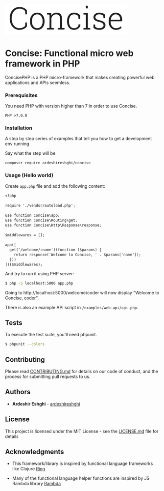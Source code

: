 <img src="https://raw.githubusercontent.com/ardeshireshghi/concise/master/images/logo.png" width="400" alt="Concise">

# Concise: Functional micro web framework in PHP

ConcisePHP is a PHP micro-framework that makes creating powerful web applications and APIs seemless.

### Prerequisites

You need PHP with version higher than 7 in order to use Concise.

```
PHP >7.0.0
```

### Installation

A step by step series of examples that tell you how to get a development env running

Say what the step will be

```
composer require ardeshireshghi/concise
```

### Usage (Hello world)

Create `app.php` file and add the following content:

```
<?php

require './vendor/autoload.php';

use function Concise\app;
use function Concise\Routing\get;
use function Concise\Http\Response\response;

$middlewares = [];

app([
  get('/welcome/:name')(function ($params) {
    return response('Welcome to Concise, ' . $params['name']);
  }))
])($middlewares);

```

And try to run it using PHP server:

```bash
$ php -S localhost:5000 app.php
```

Going to http://localhost:5000/welcome/coder will now display "Welcome to Concise, coder".

There is also an example API script in `/examples/web-api/api.php`.

## Tests

To execute the test suite, you'll need phpunit.

```bash
$ phpunit --colors
```

## Contributing

Please read [CONTRIBUTING.md](CONTRIBUTING.md) for details on our code of conduct, and the process for submitting pull requests to us.

## Authors

* **Ardeshir Eshghi** - [ardeshireshghi](https://github.com/ardeshireshghi)


## License

This project is licensed under the MIT License - see the [LICENSE.md](LICENSE.md) file for details

## Acknowledgments

* This framework/library is inspired by functional language frameworks like Clojure [Ring](https://github.com/ring-clojure/ring)

* Many of the functional language helper functions are inspired by JS Rambda library [Rambda](https://ramdajs.com/docs/)
